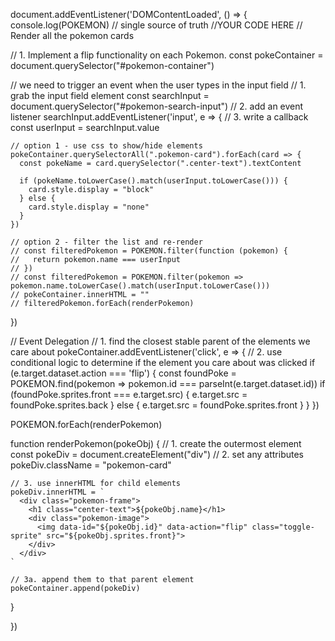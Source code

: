 document.addEventListener('DOMContentLoaded', () => {
  console.log(POKEMON) // single source of truth
  //YOUR CODE HERE
  // Render all the pokemon cards


  // 1.  Implement a flip functionality on each Pokemon.
  const pokeContainer = document.querySelector("#pokemon-container")


  // we need to trigger an event when the user types in the input field
  // 1. grab the input field element
  const searchInput = document.querySelector("#pokemon-search-input")
  // 2. add an event listener
  searchInput.addEventListener('input', e => {
    // 3. write a callback
    const userInput = searchInput.value

    // option 1 - use css to show/hide elements
    pokeContainer.querySelectorAll(".pokemon-card").forEach(card => {
      const pokeName = card.querySelector(".center-text").textContent

      if (pokeName.toLowerCase().match(userInput.toLowerCase())) {
        card.style.display = "block"
      } else {
        card.style.display = "none"
      }
    })

    // option 2 - filter the list and re-render
    // const filteredPokemon = POKEMON.filter(function (pokemon) { 
    //   return pokemon.name === userInput 
    // })
    // const filteredPokemon = POKEMON.filter(pokemon => pokemon.name.toLowerCase().match(userInput.toLowerCase()))
    // pokeContainer.innerHTML = ""
    // filteredPokemon.forEach(renderPokemon)
  })





  // Event Delegation
  // 1. find the closest stable parent of the elements we care about
  pokeContainer.addEventListener('click', e => {
    // 2. use conditional logic to determine if the element you care about was clicked
    if (e.target.dataset.action === 'flip') {
      const foundPoke = POKEMON.find(pokemon => pokemon.id === parseInt(e.target.dataset.id))
      if (foundPoke.sprites.front === e.target.src) {
        e.target.src = foundPoke.sprites.back
      } else {
        e.target.src = foundPoke.sprites.front
      }
    }
  })



  POKEMON.forEach(renderPokemon)

  function renderPokemon(pokeObj) {
    // 1. create the outermost element
    const pokeDiv = document.createElement("div")
    // 2. set any attributes
    pokeDiv.className = "pokemon-card"

    // 3. use innerHTML for child elements
    pokeDiv.innerHTML = `
      <div class="pokemon-frame">
        <h1 class="center-text">${pokeObj.name}</h1>
        <div class="pokemon-image">
          <img data-id="${pokeObj.id}" data-action="flip" class="toggle-sprite" src="${pokeObj.sprites.front}">
        </div>
      </div>
    `

    // 3a. append them to that parent element
    pokeContainer.append(pokeDiv)
  }

})